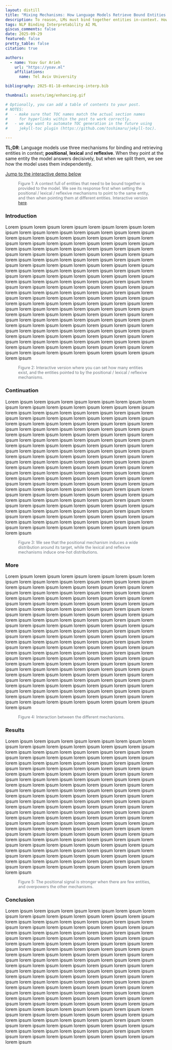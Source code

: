 ```yaml
---
layout: distill
title: "Mixing Mechanisms: How Language Models Retrieve Bound Entities In-Context"
description: To reason, LMs must bind together entities in-context. How they do this is more complicated than was first thought.
tags: NLP Binding Interpretability AI ML
giscus_comments: false
date: 2025-09-29
featured: false
pretty_table: false
citation: true

authors:
  - name: Yoav Gur Arieh
    url: "https://yoav.ml"
    affiliations:
      name: Tel Aviv University

bibliography: 2025-01-18-enhancing-interp.bib

thumbnail: assets/img/enhancing.gif

# Optionally, you can add a table of contents to your post.
# NOTES:
#   - make sure that TOC names match the actual section names
#     for hyperlinks within the post to work correctly.
#   - we may want to automate TOC generation in the future using
#     jekyll-toc plugin (https://github.com/toshimaru/jekyll-toc).

---
```


**TL;DR**: Language models use three mechanisms for binding and retrieving entities in context; **positional**, **lexical** and **reflexive**. When they point at the same entity the model answers decisively, but when we split them, we see how the model uses them independently.

<a href="#interactive">Jump to the interactive demo below</a>

<figure>
  <div data-binding-demo 
      data-mode="animated" 
      data-initial-n="10" 
      data-initial-ip="5" 
      data-initial-il="5" 
      data-initial-ir="5" 
      data-initial-target="1" 
      data-show-title="false" 
      data-show-sentence="true"
      data-animation-sequence='[{"iL":5,"delay":300},{"iR":5,"delay":1500}, {"iR":2,"delay":300},       {"iL":9,"delay":1500}]'>
  </div>

  <figcaption style="font-size: 0.9em; color: #6c757d; margin-top: 0.5rem;">
    Figure 1: A context full of entities that need to be bound together is provided to the model. We see its response first when setting the positional / lexical / reflexive mechanisms to point to the same entity, and then when pointing them at different entities. Interactive version <a href="#interactive">here</a>.
  </figcaption>

</figure>


<!-- This is a blog post version of the [paper](https://arxiv.org/abs/2501.08319) we wrote on the same topic. -->

### Introduction
Lorem ipsum lorem ipsum lorem ipsum lorem ipsum lorem ipsum lorem ipsum lorem ipsum lorem ipsum lorem ipsum lorem ipsum lorem ipsum lorem ipsum lorem ipsum lorem ipsum lorem ipsum lorem ipsum lorem ipsum lorem ipsum lorem ipsum lorem ipsum lorem ipsum lorem ipsum lorem ipsum lorem ipsum lorem ipsum lorem ipsum lorem ipsum lorem ipsum lorem ipsum lorem ipsum lorem ipsum lorem ipsum lorem ipsum lorem ipsum lorem ipsum lorem ipsum lorem ipsum lorem ipsum lorem ipsum lorem ipsum lorem ipsum lorem ipsum lorem ipsum lorem ipsum lorem ipsum lorem ipsum lorem ipsum lorem ipsum lorem ipsum lorem ipsum lorem ipsum lorem ipsum lorem ipsum lorem ipsum lorem ipsum lorem ipsum lorem ipsum lorem ipsum lorem ipsum lorem ipsum lorem ipsum lorem ipsum lorem ipsum lorem ipsum lorem ipsum lorem ipsum lorem ipsum lorem ipsum lorem ipsum lorem ipsum lorem ipsum lorem ipsum lorem ipsum lorem ipsum lorem ipsum lorem ipsum lorem ipsum lorem ipsum lorem ipsum lorem ipsum lorem ipsum lorem ipsum lorem ipsum lorem ipsum lorem ipsum lorem ipsum lorem ipsum lorem ipsum lorem ipsum lorem ipsum lorem ipsum lorem ipsum lorem ipsum lorem ipsum lorem ipsum lorem ipsum lorem ipsum lorem ipsum lorem ipsum lorem ipsum lorem ipsum lorem ipsum lorem ipsum lorem ipsum lorem ipsum lorem ipsum lorem ipsum lorem ipsum lorem ipsum lorem ipsum lorem ipsum lorem ipsum lorem ipsum lorem ipsum lorem ipsum lorem ipsum lorem ipsum lorem ipsum lorem ipsum lorem ipsum lorem ipsum lorem ipsum lorem ipsum lorem ipsum lorem ipsum lorem ipsum lorem ipsum lorem ipsum lorem ipsum lorem ipsum lorem ipsum lorem ipsum lorem ipsum


<figure id="interactive">
<div data-binding-demo data-mode="interactive" data-initial-n="10" data-initial-ip="5" data-initial-il="9" data-initial-ir="2" data-initial-target="1" data-show-title="false" data-show-sentence="true"></div>
  <figcaption style="font-size: 0.9em; color: #6c757d; margin-top: 0.5rem;">
    Figure 2: Interactive version where you can set how many entities exist, and the entities pointed to by the positional / lexical / reflexive mechanisms.
  </figcaption>

</figure>



### Continuation
Lorem ipsum lorem ipsum lorem ipsum lorem ipsum lorem ipsum lorem ipsum lorem ipsum lorem ipsum lorem ipsum lorem ipsum lorem ipsum lorem ipsum lorem ipsum lorem ipsum lorem ipsum lorem ipsum lorem ipsum lorem ipsum lorem ipsum lorem ipsum lorem ipsum lorem ipsum lorem ipsum lorem ipsum lorem ipsum lorem ipsum lorem ipsum lorem ipsum lorem ipsum lorem ipsum lorem ipsum lorem ipsum lorem ipsum lorem ipsum lorem ipsum lorem ipsum lorem ipsum lorem ipsum lorem ipsum lorem ipsum lorem ipsum lorem ipsum lorem ipsum lorem ipsum lorem ipsum lorem ipsum lorem ipsum lorem ipsum lorem ipsum lorem ipsum lorem ipsum lorem ipsum lorem ipsum lorem ipsum lorem ipsum lorem ipsum lorem ipsum lorem ipsum lorem ipsum lorem ipsum lorem ipsum lorem ipsum lorem ipsum lorem ipsum lorem ipsum lorem ipsum lorem ipsum lorem ipsum lorem ipsum lorem ipsum lorem ipsum lorem ipsum lorem ipsum lorem ipsum lorem ipsum lorem ipsum lorem ipsum lorem ipsum lorem ipsum lorem ipsum lorem ipsum lorem ipsum lorem ipsum lorem ipsum lorem ipsum lorem ipsum lorem ipsum lorem ipsum lorem ipsum lorem ipsum lorem ipsum lorem ipsum lorem ipsum lorem ipsum lorem ipsum lorem ipsum lorem ipsum lorem ipsum lorem ipsum lorem ipsum lorem ipsum lorem ipsum lorem ipsum lorem ipsum lorem ipsum lorem ipsum lorem ipsum lorem ipsum lorem ipsum lorem ipsum lorem ipsum lorem ipsum lorem ipsum lorem ipsum lorem ipsum lorem ipsum lorem ipsum lorem ipsum lorem ipsum lorem ipsum lorem ipsum lorem ipsum lorem ipsum lorem ipsum lorem ipsum lorem ipsum lorem ipsum lorem ipsum lorem ipsum lorem ipsum lorem ipsum lorem ipsum lorem ipsum

<figure>
<div data-binding-demo data-mode="static" data-initial-n="11" data-initial-ip="4" data-initial-il="10" data-initial-ir="8" data-initial-target="2" data-show-title="false" data-show-sentence="false"></div>
<figcaption style="font-size: 0.9em; color: #6c757d; margin-top: 0.5rem;">
  Figure 3: We see that the positional mechanism induces a wide distribution around its target, while the lexical and reflexive mechanisms induce one-hot distributions.
</figcaption>

</figure>



### More
Lorem ipsum lorem ipsum lorem ipsum lorem ipsum lorem ipsum lorem ipsum lorem ipsum lorem ipsum lorem ipsum lorem ipsum lorem ipsum lorem ipsum lorem ipsum lorem ipsum lorem ipsum lorem ipsum lorem ipsum lorem ipsum lorem ipsum lorem ipsum lorem ipsum lorem ipsum lorem ipsum lorem ipsum lorem ipsum lorem ipsum lorem ipsum lorem ipsum lorem ipsum lorem ipsum lorem ipsum lorem ipsum lorem ipsum lorem ipsum lorem ipsum lorem ipsum lorem ipsum lorem ipsum lorem ipsum lorem ipsum lorem ipsum lorem ipsum lorem ipsum lorem ipsum lorem ipsum lorem ipsum lorem ipsum lorem ipsum lorem ipsum lorem ipsum lorem ipsum lorem ipsum lorem ipsum lorem ipsum lorem ipsum lorem ipsum lorem ipsum lorem ipsum lorem ipsum lorem ipsum lorem ipsum lorem ipsum lorem ipsum lorem ipsum lorem ipsum lorem ipsum lorem ipsum lorem ipsum lorem ipsum lorem ipsum lorem ipsum lorem ipsum lorem ipsum lorem ipsum lorem ipsum lorem ipsum lorem ipsum lorem ipsum lorem ipsum lorem ipsum lorem ipsum lorem ipsum lorem ipsum lorem ipsum lorem ipsum lorem ipsum lorem ipsum lorem ipsum lorem ipsum lorem ipsum lorem ipsum lorem ipsum lorem ipsum lorem ipsum lorem ipsum lorem ipsum lorem ipsum lorem ipsum lorem ipsum lorem ipsum lorem ipsum lorem ipsum lorem ipsum lorem ipsum lorem ipsum lorem ipsum lorem ipsum lorem ipsum lorem ipsum lorem ipsum lorem ipsum lorem ipsum lorem ipsum lorem ipsum lorem ipsum lorem ipsum lorem ipsum lorem ipsum lorem ipsum lorem ipsum lorem ipsum lorem ipsum lorem ipsum lorem ipsum lorem ipsum lorem ipsum lorem ipsum lorem ipsum lorem ipsum lorem ipsum lorem ipsum lorem ipsum lorem ipsum

<figure>
<div data-binding-demo 
     data-mode="animated" 
     data-initial-n="8" 
     data-initial-ip="4" 
     data-initial-il="1" 
     data-initial-ir="8" 
     data-initial-target="1" 
     data-show-title="false" 
     data-show-sentence="false"
     data-animation-sequence='[{"iL":1,"delay":500},{"iL":2,"delay":500},{"iL":3,"delay":500},{"iL":4,"delay":500},{"iL":5,"delay":500},{"iL":6,"delay":500},{"iL":7,"delay":500},{"iL":8,"delay":500}]'>
</div>

<figcaption style="font-size: 0.9em; color: #6c757d; margin-top: 0.5rem;">
  Figure 4: Interaction between the different mechanisms.
</figcaption>

</figure>


### Results
Lorem ipsum lorem ipsum lorem ipsum lorem ipsum lorem ipsum lorem ipsum lorem ipsum lorem ipsum lorem ipsum lorem ipsum lorem ipsum lorem ipsum lorem ipsum lorem ipsum lorem ipsum lorem ipsum lorem ipsum lorem ipsum lorem ipsum lorem ipsum lorem ipsum lorem ipsum lorem ipsum lorem ipsum lorem ipsum lorem ipsum lorem ipsum lorem ipsum lorem ipsum lorem ipsum lorem ipsum lorem ipsum lorem ipsum lorem ipsum lorem ipsum lorem ipsum lorem ipsum lorem ipsum lorem ipsum lorem ipsum lorem ipsum lorem ipsum lorem ipsum lorem ipsum lorem ipsum lorem ipsum lorem ipsum lorem ipsum lorem ipsum lorem ipsum lorem ipsum lorem ipsum lorem ipsum lorem ipsum lorem ipsum lorem ipsum lorem ipsum lorem ipsum lorem ipsum lorem ipsum lorem ipsum lorem ipsum lorem ipsum lorem ipsum lorem ipsum lorem ipsum lorem ipsum lorem ipsum lorem ipsum lorem ipsum lorem ipsum lorem ipsum lorem ipsum lorem ipsum lorem ipsum lorem ipsum lorem ipsum lorem ipsum lorem ipsum lorem ipsum lorem ipsum lorem ipsum lorem ipsum lorem ipsum lorem ipsum lorem ipsum lorem ipsum lorem ipsum lorem ipsum lorem ipsum lorem ipsum lorem ipsum lorem ipsum lorem ipsum lorem ipsum lorem ipsum lorem ipsum lorem ipsum lorem ipsum lorem ipsum lorem ipsum lorem ipsum lorem ipsum lorem ipsum lorem ipsum lorem ipsum lorem ipsum lorem ipsum lorem ipsum lorem ipsum lorem ipsum lorem ipsum lorem ipsum lorem ipsum lorem ipsum lorem ipsum lorem ipsum lorem ipsum lorem ipsum lorem ipsum lorem ipsum lorem ipsum lorem ipsum lorem ipsum lorem ipsum lorem ipsum lorem ipsum lorem ipsum lorem ipsum lorem ipsum lorem ipsum lorem ipsum lorem ipsum


<figure>
<div data-binding-demo 
     data-mode="animated" 
     data-initial-n="3" 
     data-initial-ip="1" 
     data-initial-il="2" 
     data-initial-ir="2" 
     data-initial-target="2" 
     data-show-title="false" 
     data-show-sentence="false"
     data-animation-sequence='[{"iP":1,"delay":1000},{"iP":2,"delay":1000},{"iP":3,"delay":1000}]'>
</div>

<figcaption style="font-size: 0.9em; color: #6c757d; margin-top: 0.5rem;">
  Figure 5: The positional signal is stronger when there are few entities, and overpowers the other mechanisms.
</figcaption>

</figure>
<!-- <div class="l-page" style="display: flex; justify-content: center;">
  <iframe src="{{ '/assets/plotly/enhancing_results.html' | relative_url }}" frameborder='0' scrolling='no' height="400px" width="760px" style="border: 1px dashed grey;"></iframe>
</div> -->

### Conclusion
Lorem ipsum lorem ipsum lorem ipsum lorem ipsum lorem ipsum lorem ipsum lorem ipsum lorem ipsum lorem ipsum lorem ipsum lorem ipsum lorem ipsum lorem ipsum lorem ipsum lorem ipsum lorem ipsum lorem ipsum lorem ipsum lorem ipsum lorem ipsum lorem ipsum lorem ipsum lorem ipsum lorem ipsum lorem ipsum lorem ipsum lorem ipsum lorem ipsum lorem ipsum lorem ipsum lorem ipsum lorem ipsum lorem ipsum lorem ipsum lorem ipsum lorem ipsum lorem ipsum lorem ipsum lorem ipsum lorem ipsum lorem ipsum lorem ipsum lorem ipsum lorem ipsum lorem ipsum lorem ipsum lorem ipsum lorem ipsum lorem ipsum lorem ipsum lorem ipsum lorem ipsum lorem ipsum lorem ipsum lorem ipsum lorem ipsum lorem ipsum lorem ipsum lorem ipsum lorem ipsum lorem ipsum lorem ipsum lorem ipsum lorem ipsum lorem ipsum lorem ipsum lorem ipsum lorem ipsum lorem ipsum lorem ipsum lorem ipsum lorem ipsum lorem ipsum lorem ipsum lorem ipsum lorem ipsum lorem ipsum lorem ipsum lorem ipsum lorem ipsum lorem ipsum lorem ipsum lorem ipsum lorem ipsum lorem ipsum lorem ipsum lorem ipsum lorem ipsum lorem ipsum lorem ipsum lorem ipsum lorem ipsum lorem ipsum lorem ipsum lorem ipsum lorem ipsum lorem ipsum lorem ipsum lorem ipsum lorem ipsum lorem ipsum lorem ipsum lorem ipsum lorem ipsum lorem ipsum lorem ipsum lorem ipsum lorem ipsum lorem ipsum lorem ipsum lorem ipsum lorem ipsum lorem ipsum lorem ipsum lorem ipsum lorem ipsum lorem ipsum lorem ipsum lorem ipsum lorem ipsum lorem ipsum lorem ipsum lorem ipsum lorem ipsum lorem ipsum lorem ipsum lorem ipsum lorem ipsum lorem ipsum lorem ipsum lorem ipsum lorem ipsum lorem ipsum


<link rel="stylesheet" href="{{ '/assets/css/binding-demo/index-BEOe_g9O.css' | relative_url }}">
<script type="module" defer src="{{ '/assets/js/binding-demo/index-B_g5bwzp.js' | relative_url }}"></script>